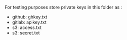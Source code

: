 For testing purposes store private keys in this folder as :
- github: ghkey.txt
- gitlab: apikey.txt
- s3: access.txt
- s3: secret.txt